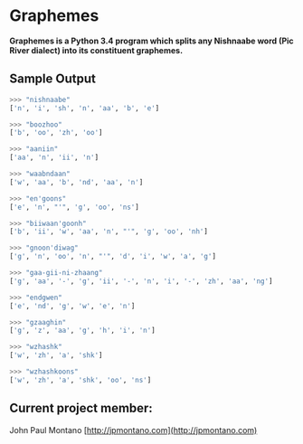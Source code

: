 # Graphemes

**Graphemes is a Python 3.4 program which splits any Nishnaabe word (Pic River dialect) into its constituent graphemes.**


## Sample Output

```python
>>> "nishnaabe"
['n', 'i', 'sh', 'n', 'aa', 'b', 'e']

>>> "boozhoo"
['b', 'oo', 'zh', 'oo']

>>> "aaniin"
['aa', 'n', 'ii', 'n']

>>> "waabndaan"
['w', 'aa', 'b', 'nd', 'aa', 'n']

>>> "en'goons"
['e', 'n', "'", 'g', 'oo', 'ns']

>>> "biiwaan'goonh"
['b', 'ii', 'w', 'aa', 'n', "'", 'g', 'oo', 'nh']

>>> "gnoon'diwag"
['g', 'n', 'oo', 'n', "'", 'd', 'i', 'w', 'a', 'g']

>>> "gaa-gii-ni-zhaang"
['g', 'aa', '-', 'g', 'ii', '-', 'n', 'i', '-', 'zh', 'aa', 'ng']

>>> "endgwen"
['e', 'nd', 'g', 'w', 'e', 'n']

>>> "gzaaghin"
['g', 'z', 'aa', 'g', 'h', 'i', 'n']

>>> "wzhashk"
['w', 'zh', 'a', 'shk']

>>> "wzhashkoons"
['w', 'zh', 'a', 'shk', 'oo', 'ns']
```



## Current project member:

John Paul Montano
[http://jpmontano.com](http://jpmontano.com)
